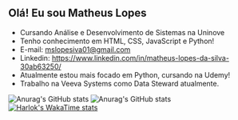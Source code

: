 ##  Olá! Eu sou Matheus Lopes

- Cursando Análise e Desenvolvimento de Sistemas na Uninove
- Tenho conhecimento em HTML, CSS, JavaScript e Python!
- E-mail: mslopesiva01@gmail.com
- Linkedin: https://www.linkedin.com/in/matheus-lopes-da-silva-30ab63250/
- Atualmente estou mais focado em Python, cursando na Udemy!
- Trabalho na Veeva Systems como Data Steward atualmente.

![Anurag's GitHub stats](https://github-readme-stats.vercel.app/api?username=TheusLopes01&show_icons=true&theme=radical)
![Anurag's GitHub stats](https://github-readme-stats.vercel.app/api/top-langs?username=TheusLopes01&show_icons=true&theme=radical&langs_count=5)
[![Harlok's WakaTime stats](https://github-readme-stats.vercel.app/api/wakatime?username=TheusLopes01)](https://github.com/anuraghazra/github-readme-stats)
